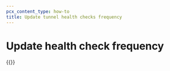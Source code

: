 ```yaml
---
pcx_content_type: how-to
title: Update tunnel health checks frequency
---
```


# Update health check frequency

{{<render file="tunnel-health/_update-tunnel-health-checks-frequency.md" productFolder="magic-transit" withParameters="/magic-wan/reference/tunnel-health-checks/;;/magic-wan/configuration/manually/how-to/configure-tunnels/#add-tunnels" >}}